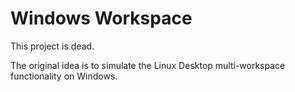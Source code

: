 # Windows Workspace

This project is dead.

The original idea is to simulate the Linux Desktop multi-workspace functionality on Windows.
